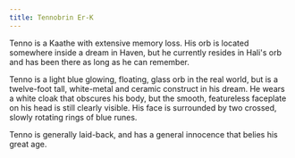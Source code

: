 ```yaml
---
title: Tennobrin Er-K
---
```

Tenno is a Kaathe with extensive memory loss. His orb is located somewhere inside a dream in Haven, but he currently resides in Hali's orb and has been there as long as he can remember.

Tenno is a light blue glowing, floating, glass orb in the real world, but is a twelve-foot tall, white-metal and ceramic construct in his dream. He wears a white cloak that obscures his body, but the smooth, featureless faceplate on his head is still clearly visible. His face is surrounded by two crossed, slowly rotating rings of blue runes.

Tenno is generally laid-back, and has a general innocence that belies his great age.
